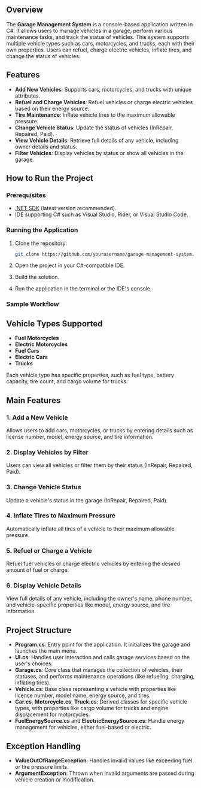 ## Overview
The **Garage Management System** is a console-based application written in C#. It allows users to manage vehicles in a garage, perform various maintenance tasks, and track the status of vehicles. This system supports multiple vehicle types such as cars, motorcycles, and trucks, each with their own properties. Users can refuel, charge electric vehicles, inflate tires, and change the status of vehicles.

## Features
- **Add New Vehicles**: Supports cars, motorcycles, and trucks with unique attributes.
- **Refuel and Charge Vehicles**: Refuel vehicles or charge electric vehicles based on their energy source.
- **Tire Maintenance**: Inflate vehicle tires to the maximum allowable pressure.
- **Change Vehicle Status**: Update the status of vehicles (InRepair, Repaired, Paid).
- **View Vehicle Details**: Retrieve full details of any vehicle, including owner details and status.
- **Filter Vehicles**: Display vehicles by status or show all vehicles in the garage.

## How to Run the Project

### Prerequisites
- [.NET SDK](https://dotnet.microsoft.com/download) (latest version recommended).
- IDE supporting C# such as Visual Studio, Rider, or Visual Studio Code.

### Running the Application
1. Clone the repository:

    ```bash
    git clone https://github.com/yourusername/garage-management-system.git
    ```

2. Open the project in your C#-compatible IDE.
3. Build the solution.
4. Run the application in the terminal or the IDE's console.

### Sample Workflow


## Vehicle Types Supported
- **Fuel Motorcycles**
- **Electric Motorcycles**
- **Fuel Cars**
- **Electric Cars**
- **Trucks**

Each vehicle type has specific properties, such as fuel type, battery capacity, tire count, and cargo volume for trucks.

## Main Features

### 1. Add a New Vehicle
Allows users to add cars, motorcycles, or trucks by entering details such as license number, model, energy source, and tire information.

### 2. Display Vehicles by Filter
Users can view all vehicles or filter them by their status (InRepair, Repaired, Paid).

### 3. Change Vehicle Status
Update a vehicle's status in the garage (InRepair, Repaired, Paid).

### 4. Inflate Tires to Maximum Pressure
Automatically inflate all tires of a vehicle to their maximum allowable pressure.

### 5. Refuel or Charge a Vehicle
Refuel fuel vehicles or charge electric vehicles by entering the desired amount of fuel or charge.

### 6. Display Vehicle Details
View full details of any vehicle, including the owner's name, phone number, and vehicle-specific properties like model, energy source, and tire information.

## Project Structure

- **Program.cs**: Entry point for the application. It initializes the garage and launches the main menu.
- **UI.cs**: Handles user interaction and calls garage services based on the user's choices.
- **Garage.cs**: Core class that manages the collection of vehicles, their statuses, and performs maintenance operations (like refueling, charging, inflating tires).
- **Vehicle.cs**: Base class representing a vehicle with properties like license number, model name, energy source, and tires.
- **Car.cs**, **Motorcycle.cs**, **Truck.cs**: Derived classes for specific vehicle types, with properties like cargo volume for trucks and engine displacement for motorcycles.
- **FuelEnergySource.cs** and **ElectricEnergySource.cs**: Handle energy management for vehicles, either fuel-based or electric.

## Exception Handling
- **ValueOutOfRangeException**: Handles invalid values like exceeding fuel or tire pressure limits.
- **ArgumentException**: Thrown when invalid arguments are passed during vehicle creation or modification.

